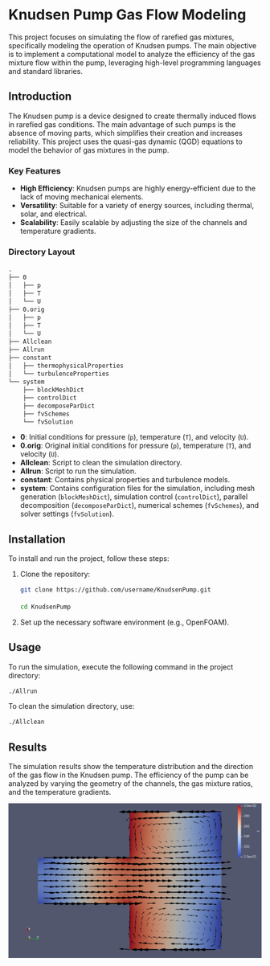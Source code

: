 
# Knudsen Pump Gas Flow Modeling

This project focuses on simulating the flow of rarefied gas mixtures, specifically modeling the operation of Knudsen pumps. The main objective is to implement a computational model to analyze the efficiency of the gas mixture flow within the pump, leveraging high-level programming languages and standard libraries.

## Introduction

The Knudsen pump is a device designed to create thermally induced flows in rarefied gas conditions. The main advantage of such pumps is the absence of moving parts, which simplifies their creation and increases reliability. This project uses the quasi-gas dynamic (QGD) equations to model the behavior of gas mixtures in the pump.

### Key Features
- **High Efficiency**: Knudsen pumps are highly energy-efficient due to the lack of moving mechanical elements.
- **Versatility**: Suitable for a variety of energy sources, including thermal, solar, and electrical.
- **Scalability**: Easily scalable by adjusting the size of the channels and temperature gradients.


### Directory Layout

```
.
├── 0
│   ├── p
│   ├── T
│   └── U
├── 0.orig
│   ├── p
│   ├── T
│   └── U
├── Allclean
├── Allrun
├── constant
│   ├── thermophysicalProperties
│   └── turbulenceProperties
└── system
    ├── blockMeshDict
    ├── controlDict
    ├── decomposeParDict
    ├── fvSchemes
    └── fvSolution
```

- **0**: Initial conditions for pressure (`p`), temperature (`T`), and velocity (`U`).
- **0.orig**: Original initial conditions for pressure (`p`), temperature (`T`), and velocity (`U`).
- **Allclean**: Script to clean the simulation directory.
- **Allrun**: Script to run the simulation.
- **constant**: Contains physical properties and turbulence models.
- **system**: Contains configuration files for the simulation, including mesh generation (`blockMeshDict`), simulation control (`controlDict`), parallel decomposition (`decomposeParDict`), numerical schemes (`fvSchemes`), and solver settings (`fvSolution`).

## Installation

To install and run the project, follow these steps:

1. Clone the repository:
   ```bash
   git clone https://github.com/username/KnudsenPump.git
   
   cd KnudsenPump
   ```

2. Set up the necessary software environment (e.g., OpenFOAM).

## Usage

To run the simulation, execute the following command in the project directory:
```bash
./Allrun
```

To clean the simulation directory, use:
```bash
./Allclean
```

## Results

The simulation results show the temperature distribution and the direction of the gas flow in the Knudsen pump. The efficiency of the pump can be analyzed by varying the geometry of the channels, the gas mixture ratios, and the temperature gradients.

![Simulation Results](docs/result.png)

